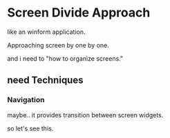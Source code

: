 # Screen Divide Approach

like an winform application.

Approaching screen by one by one.

and i need to "how to organize screens."



## need Techniques

### Navigation

maybe.. it provides transition between screen widgets.

so let's see this.



